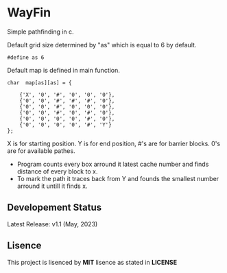 #  WayFin
Simple pathfinding in c.

Default grid size determined by "as" which is equal to 6 by default.
   
    #define as 6
Default map is defined in main function.

    char  map[as][as] = {

		{'X', '0', '#', '0', '0', '0'},
		{'0', '0', '#', '#', '#', '0'},
		{'0', '0', '#', '0', '0', '0'},
		{'0', '0', '#', '0', '#', '0'},
		{'0', '0', '0', '0', '#', '0'},
		{'0', '0', '0', '0', '#', 'Y'}
	};

X is for starting position.
Y is for end position,
#'s are for barrier blocks.
0's are for available pathes.

* Program counts every box arround it latest cache number and finds distance of every block to x.
* To mark the path it traces back from Y and founds the smallest number arround it untill it finds x.

   

## Developement Status
Latest Release: v1.1 (May, 2023)
## Lisence
This project is lisenced by **MIT** lisence as stated in **LICENSE**
